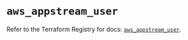 # `aws_appstream_user`

Refer to the Terraform Registry for docs: [`aws_appstream_user`](https://registry.terraform.io/providers/hashicorp/aws/5.95.0/docs/resources/appstream_user).
